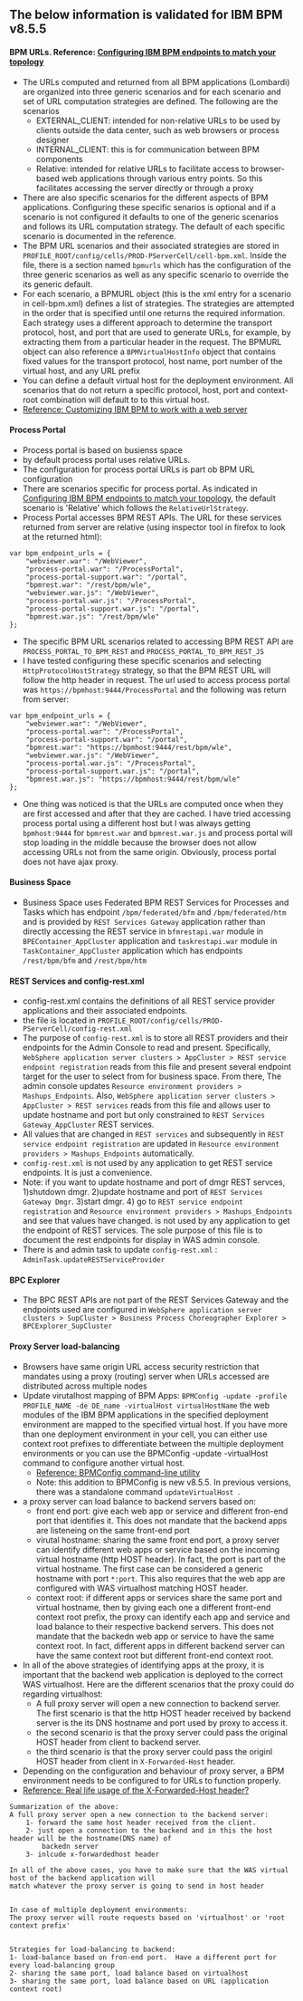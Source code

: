 ## The below information is validated for IBM BPM v8.5.5

#### BPM URLs.  Reference: [Configuring IBM BPM endpoints to match your topology](http://www-01.ibm.com/support/knowledgecenter/SSFPJS_8.5.5/com.ibm.wbpm.imuc.stbpm.doc/topics/tsec_thirdpartyauthentication_endpointservice.html?lang=en)
* The URLs computed and returned from all BPM applications (Lombardi) are organized into three generic scenarios and for each scenario and set of URL computation strategies are defined.  The following are the scenarios
  * EXTERNAL_CLIENT: intended for non-relative URLs to be used by clients outside the data center, such as web browsers or process designer
  * INTERNAL_CLIENT: this is for communication between BPM components
  * Relative:  intended for relative URLs to facilitate access to browser-based web applications through various entry points.  So this facilitates accessing the server directly or through a proxy
* There are also specific scenarios for the different aspects of BPM applications.  Configuring these specific senarios is optional and if a scenario is not configured it defaults to one of the generic scenarios and follows its URL computation strategy.  The default of each specific scenario is documented in the reference.
* The BPM URL scenarios and their associated strategies are stored in `PROFILE_ROOT/config/cells/PROD-PServerCell/cell-bpm.xml`.  Inside the file, there is a section named `bpmurls` which has the configuration of the three generic scenarios as well as any specific scenario to override the its generic default.
* For each scenario, a BPMURL object (this is the xml entry for a scenario in cell-bpm.xml) defines a list of strategies. The strategies are attempted in the order that is specified until one returns the required information. Each strategy uses a different approach to determine the transport protocol, host, and port that are used to generate URLs, for example, by extracting them from a particular header in the request. The BPMURL object can also reference a `BPMVirtualHostInfo` object that contains fixed values for the transport protocol, host name, port number of the virtual host, and any URL prefix
* You can define a default virtual host for the deployment environment.  All scenarios that do not return a specific protocol, host, port and context-root combination will default to to this virtual host.
* [Reference: Customizing IBM BPM to work with a web server](http://www-01.ibm.com/support/knowledgecenter/SSFTN5_8.5.5/com.ibm.wbpm.imuc.doc/topics/tconfig_custom_cluster_env.html?cp=SSFTN5_8.5.5&lang=en_)

#### Process Portal
* Process portal is based on busienss space
* by default process portal uses relative URLs.
* The configuration for process portal URLs is part ob BPM URL configuration
* There are scenarios specific for process portal.  As indicated in [Configuring IBM BPM endpoints to match your topology](http://www-01.ibm.com/support/knowledgecenter/SSFPJS_8.5.5/com.ibm.wbpm.imuc.stbpm.doc/topics/tsec_thirdpartyauthentication_endpointservice.html?lang=en), the default scenario is 'Relative' which follows the `RelativeUrlStrategy`.
* Process Portal accesses BPM REST APIs.  The URL for these services returned from server are relative (using inspector tool in firefox to look at the returned html):
```
var bpm_endpoint_urls = {
	"webviewer.war": "/WebViewer",
	"process-portal.war": "/ProcessPortal",
	"process-portal-support.war": "/portal",
	"bpmrest.war": "/rest/bpm/wle",	
	"webviewer.war.js": "/WebViewer",
	"process-portal.war.js": "/ProcessPortal",
	"process-portal-support.war.js": "/portal",
	"bpmrest.war.js": "/rest/bpm/wle"
};
```
* The specific BPM URL scenarios related to accessing BPM REST API are `PROCESS_PORTAL_TO_BPM_REST` and `PROCESS_PORTAL_TO_BPM_REST_JS`
* I have tested configuring these specific scenarios and selecting `HttpProtocolHostStrategy` strategy, so that the BPM REST URL will follow the http header in request.  The url used to access process portal was `https://bpmhost:9444/ProcessPortal` and the following was return from server:
```
var bpm_endpoint_urls = {
	"webviewer.war": "/WebViewer",
	"process-portal.war": "/ProcessPortal",
	"process-portal-support.war": "/portal",
	"bpmrest.war": "https://bpmhost:9444/rest/bpm/wle",	
	"webviewer.war.js": "/WebViewer",
	"process-portal.war.js": "/ProcessPortal",
	"process-portal-support.war.js": "/portal",
	"bpmrest.war.js": "https://bpmhost:9444/rest/bpm/wle"
};
```
* One thing was noticed is that the URLs are computed once when they are first accessed and after that they are cached. I have tried accessing process portal using a different host but I was always getting `bpmhost:9444` for `bpmrest.war` and `bpmrest.war.js` and process portal will stop loading in the middle because the browser does not allow accessing URLs not from the same origin.  Obviously, process portal does not have ajax proxy.

#### Business Space
* Business Space uses Federated BPM REST Services for Processes and Tasks which has endpoint `/bpm/federated/bfm` and `/bpm/federated/htm` and is provided by `REST Services Gateway` application rather than directly accessing the REST service in `bfmrestapi.war` module in `BPEContainer_AppCluster` application and `taskrestapi.war` module in `TaskContainer_AppCluster` application which has endpoints `/rest/bpm/bfm` and `/rest/bpm/htm`

#### REST Services and config-rest.xml
* config-rest.xml contains the definitions of all REST service provider applications and their associated endpoints.
* the file is located in `PROFILE_ROOT/config/cells/PROD-PServerCell/config-rest.xml`
* The purpose of `config-rest.xml` is to store all REST providers and their endpoints for the Admin Console to read and present.  Specifically, `WebSphere application server clusters > AppCluster > REST service endpoint registration` reads from this file and present several endpoint target for the user to select from for business space.  From there, The admin console updates `Resource environment providers > Mashups_Endpoints`.  Also, `WebSphere application server clusters > AppCluster > REST services` reads from this file and allows user to update hostname and port but only constrained to `REST Services Gateway_AppCluster` REST services.
* All values that are changed in `REST services` and subsequently in `REST service endpoint registration` are updated in `Resource environment providers > Mashups_Endpoints` automatically.
* `config-rest.xml` is not used by any application to get REST service endpoints.  It is just a convenience.
* Note: if you want to update hostname and port of dmgr REST servces, 1)shutdown dmgr. 2)update hostname and port of `REST Services Gateway Dmgr`. 3)start dmgr.  4) go to `REST service endpoint registration` and `Resource environment providers > Mashups_Endpoints` and see that values have changed.
 is not used by any application to get the endpoint of REST services. The sole purpose of this file is to document the rest endpoints for display in WAS admin console.
* There is and admin task to update `config-rest.xml` : `AdminTask.updateRESTServiceProvider`

#### BPC Explorer
* The BPC REST APIs are not part of the REST Services Gateway and the endpoints used are configured in `WebSphere application server clusters > SupCluster > Business Process Choreographer Explorer > BPCExplorer_SupCluster`

#### Proxy Server load-balancing
* Browsers have same origin URL access security restriction that mandates using a proxy (routing) server when URLs accessed are distributed across multiple nodes
* Update virutalhost mapping of BPM Apps: `BPMConfig -update -profile PROFILE_NAME -de DE_name -virtualHost virtualHostName` the web modules of the IBM BPM applications in the specified deployment environment are mapped to the specified virtual host. If you have more than one deployment environment in your cell, you can either use context root prefixes to differentiate between the multiple deployment environments or you can use the BPMConfig -update -virtualHost command to configure another virtual host.
  * [Reference: BPMConfig command-line utility](http://www-01.ibm.com/support/knowledgecenter/SSFPJS_8.5.5/com.ibm.wbpm.ref.doc/topics/rbpmconfig.html?lang=en) 
  * Note: this addition to BPMConfig is new v8.5.5.  In previous versions, there was a standalone command `updateVirtualHost `.
* a proxy server can load balance to backend servers based on:
  * front end port: give each web app or service and different fron-end port that identifies it.  This does not mandate that the backend apps are listeneing on the same front-end port
  * virutal hostname: sharing the same front end port, a proxy server can identify different web apps or service based on the incoming virtual hostname (http HOST header).  In fact, the port is part of the virtual hostname.  The first case can be considered a generic hostname with port `*:port`.  This also requires that the web app are configured with WAS virtualhost matching HOST header.
  * context root: if different apps or services share the same port and virtual hostname, then by giving each one a different front-end context root prefix, the proxy can identify each app and service and load balance to their respective backend servers.  This does not mandate that the backedn web app or service to have the same context root.  In fact, different apps in different backend server can have the same context root but different front-end context root.
* In all of the above strategies of identifying apps at the proxy, it is important that the backend web application is deployed to the correct WAS virtualhost.  Here are the different scenarios that the proxy could do regarding virtualhost:
  * A full proxy server will open a new connection to backend server.  The first scenario is that the http HOST header received by backend server is the its DNS hostname and port used by proxy to access it.
  * the second scenario is that the proxy server could pass the original HOST header from client to backend server.
  * the third scenario is that the proxy server could pass the originl HOST header from client in `X-Forwarded-Host` header.
* Depending on the configuration and behaviour of proxy server, a BPM environment needs to be configured to for URLs to function properly.
* [Reference: Real life usage of the X-Forwarded-Host header?](http://stackoverflow.com/questions/19084340/real-life-usage-of-the-x-forwarded-host-header)

```
Summarization of the above:
A full proxy server open a new connection to the backend server:
	1- forward the same host header received from the client.
	2- just open a connection to the backend and in this the host header will be the hostname(DNS name) of
		backedn server
	3- inlcude x-forwardedhost header

In all of the above cases, you have to make sure that the WAS virtual host of the backend application will
match whatever the proxy server is going to send in host header


In case of multiple deployment environments:
The proxy server will route requests based on 'virtualhost' or 'root context prefix'


Strategies for load-balancing to backend:
1- load-balance based on fron-end port.  Have a different port for every load-balancing group
2- sharing the same port, load balance based on virtualhost
3- sharing the same port, load balance based on URL (application context root)
```
